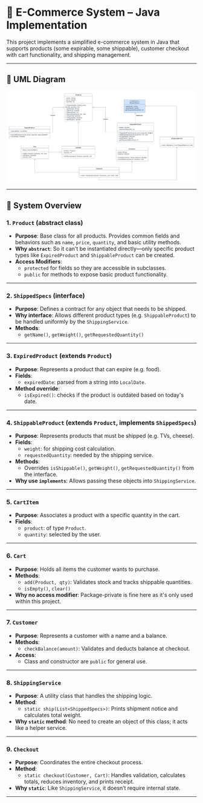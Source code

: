 # 🛒 E-Commerce System – Java Implementation

This project implements a simplified e-commerce system in Java that supports products (some expirable, some shippable), customer checkout with cart functionality, and shipping management.

---

## 📐 UML Diagram

![UML Diagram](UML.png)

---

## 🧱 System Overview

### 1. `Product` (abstract class)
- **Purpose**: Base class for all products. Provides common fields and behaviors such as `name`, `price`, `quantity`, and basic utility methods.
- **Why `abstract`**: So it can't be instantiated directly—only specific product types like `ExpiredProduct` and `ShippableProduct` can be created.
- **Access Modifiers**:
  - `protected` for fields so they are accessible in subclasses.
  - `public` for methods to expose basic product functionality.
  
---

### 2. `ShippedSpecs` (interface)
- **Purpose**: Defines a contract for any object that needs to be shipped.
- **Why interface**: Allows different product types (e.g. `ShippableProduct`) to be handled uniformly by the `ShippingService`.
- **Methods**:
  - `getName()`, `getWeight()`, `getRequestedQuantity()`

---

### 3. `ExpiredProduct` (extends `Product`)
- **Purpose**: Represents a product that can expire (e.g. food).
- **Fields**:
  - `expiredDate`: parsed from a string into `LocalDate`.
- **Method override**:
  - `isExpired()`: checks if the product is outdated based on today's date.

---

### 4. `ShippableProduct` (extends `Product`, implements `ShippedSpecs`)
- **Purpose**: Represents products that must be shipped (e.g. TVs, cheese).
- **Fields**:
  - `weight`: for shipping cost calculation.
  - `requestedQuantity`: needed by the shipping service.
- **Methods**:
  - Overrides `isShippable()`, `getWeight()`, `getRequestedQuantity()` from the interface.
- **Why use `implements`**: Allows passing these objects into `ShippingService`.

---

### 5. `CartItem`
- **Purpose**: Associates a product with a specific quantity in the cart.
- **Fields**:
  - `product`: of type `Product`.
  - `quantity`: selected by the user.

---

### 6. `Cart`
- **Purpose**: Holds all items the customer wants to purchase.
- **Methods**:
  - `add(Product, qty)`: Validates stock and tracks shippable quantities.
  - `isEmpty()`, `clear()`
- **Why no access modifier**: Package-private is fine here as it's only used within this project.

---

### 7. `Customer`
- **Purpose**: Represents a customer with a name and a balance.
- **Methods**:
  - `checkBalance(amount)`: Validates and deducts balance at checkout.
- **Access**:
  - Class and constructor are `public` for general use.

---

### 8. `ShippingService`
- **Purpose**: A utility class that handles the shipping logic.
- **Method**:
  - `static ship(List<ShippedSpecs>)`: Prints shipment notice and calculates total weight.
- **Why `static` method**: No need to create an object of this class; it acts like a helper service.

---

### 9. `Checkout`
- **Purpose**: Coordinates the entire checkout process.
- **Method**:
  - `static checkout(Customer, Cart)`: Handles validation, calculates totals, reduces inventory, and prints receipt.
- **Why `static`**: Like `ShippingService`, it doesn’t require internal state.

---


